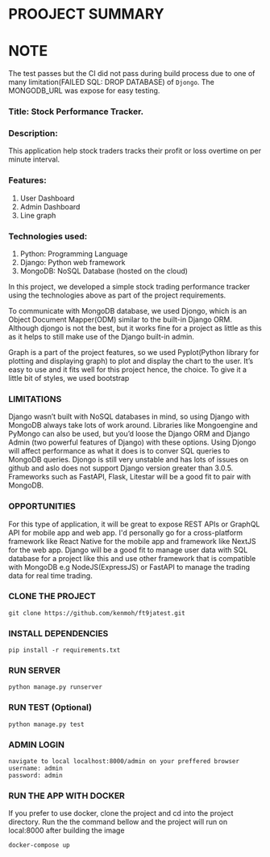 # PROOJECT SUMMARY

# NOTE

The test passes but the CI did not pass during build process due to one of many limitation(FAILED SQL: DROP DATABASE) of `Djongo`.
The MONGODB_URL was expose for easy testing.

### Title: Stock Performance Tracker.

### Description:

This application help stock traders tracks their profit or loss overtime on per minute interval.

### Features:

1. User Dashboard
1. Admin Dashboard
1. Line graph

### Technologies used:

1. Python: Programming Language
1. Django: Python web framework
1. MongoDB: NoSQL Database (hosted on the cloud)

In this project, we developed a simple stock trading performance tracker using the technologies above as part of the project requirements.

To communicate with MongoDB database, we used Djongo, which is an Object Document Mapper(ODM) similar to the built-in Django ORM. Although djongo is not the best, but it works fine for a project as little as this as it helps to still make use of the Django built-in admin.

Graph is a part of the project features, so we used Pyplot(Python library for plotting and displaying graph) to plot and display the chart to the user. It’s easy to use and it fits well for this project hence, the choice.
To give it a little bit of styles, we used bootstrap

### LIMITATIONS

Django wasn’t built with NoSQL databases in mind, so using Django with MongoDB always take lots of work around. Libraries like Mongoengine and PyMongo can also be used, but you’d loose the Django ORM and Django Admin (two powerful features of Django) with these options. Using Djongo will affect performance as what it does is to conver SQL queries to MongoDB queries. Djongo is still very unstable and has lots of issues on github and aslo does not support Django version greater than 3.0.5.
Frameworks such as FastAPI, Flask, Litestar will be a good fit to pair with MongoDB.

### OPPORTUNITIES

For this type of application, it will be great to expose REST APIs or GraphQL API for mobile app and web app.
I'd personally go for a cross-platform framework like React Native for the mobile app and framework like NextJS for the web app.
Django will be a good fit to manage user data with SQL database for a project like this and use other framework that is compatible with MongoDB e.g NodeJS(ExpressJS) or FastAPI to manage the trading data for real time trading.

### CLONE THE PROJECT

```
git clone https://github.com/kenmoh/ft9jatest.git
```

### INSTALL DEPENDENCIES

```
pip install -r requirements.txt
```

### RUN SERVER

```
python manage.py runserver
```

### RUN TEST (Optional)

```
python manage.py test
```

### ADMIN LOGIN

```
navigate to local localhost:8000/admin on your preffered browser
username: admin
password: admin
```

### RUN THE APP WITH DOCKER

If you prefer to use docker, clone the project and cd into the project directory.
Run the the command bellow and the project will run on local:8000 after building the image

```
docker-compose up

```
